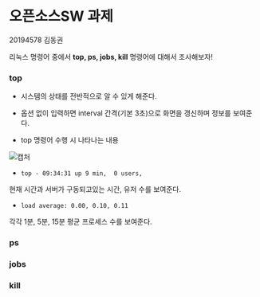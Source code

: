 # 오픈소스SW 과제

20194578 김동권

리눅스 명령어 중에서 **top, ps, jobs, kill** 명령어에 대해서 조사해보자!

### top

- 시스템의 상태를 전반적으로 알 수 있게 해준다.

- 옵션 없이 입력하면 interval 간격(기본 3초)으로 화면을 갱신하며 정보를 보여준다.

- top 명령어 수행 시 나타나는 내용

![캡처](https://github.com/rkrkrkwk/oss_test/assets/166924793/6178d3ee-325f-48c9-9e9f-5d56cd501f4f)


- `top - 09:34:31 up 9 min,  0 users,`

현재 시간과 서버가 구동되고있는 시간, 유저 수를 보여준다.

- `load average: 0.00, 0.10, 0.11`

각각 1분, 5분, 15분 평균 프로세스 수를 보여준다.




### ps

### jobs

### kill

